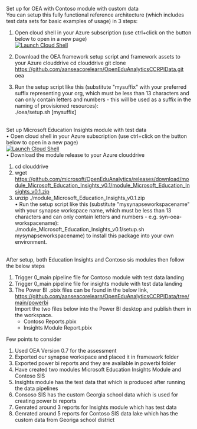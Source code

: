 Set up for OEA with Contoso module with custom data<br/>
You can setup this fully functional reference architecture (which includes test data sets for basic examples of usage) in 3 steps:<br/>
1.	Open cloud shell in your Azure subscription (use ctrl+click on the button below to open in a new page)<br/>
 [![Launch Cloud Shell](https://azurecomcdn.azureedge.net/mediahandler/acomblog/media/Default/blog/launchcloudshell.png "Launch Cloud Shell")](https://shell.azure.com/bash)<br>

2.	Download the OEA framework setup script and framework assets to your Azure clouddrive
cd clouddrive
git clone https://github.com/aanseacorelearn/OpenEduAnalyticsCCRPIData.git oea
 
3.	Run the setup script like this (substitute "mysuffix" with your preferred suffix representing your org, which must be less than 13 characters and can only contain letters and numbers - this will be used as a suffix in the naming of provisioned resources):<br/>
./oea/setup.sh [mysuffix]<br/><br/>

Set up Microsoft Education Insights module with test data<br/>
• Open cloud shell in your Azure subscription (use ctrl+click on the button below to open in a new page)<br/>
    [![Launch Cloud Shell](https://azurecomcdn.azureedge.net/mediahandler/acomblog/media/Default/blog/launchcloudshell.png "Launch Cloud Shell")](https://shell.azure.com/bash)<br/>
• Download the module release to your Azure clouddrive<br/>
1.	cd clouddrive
2.	wget https://github.com/microsoft/OpenEduAnalytics/releases/download/module_Microsoft_Education_Insights_v0.1/module_Microsoft_Education_Insights_v0.1.zip
3.	unzip ./module_Microsoft_Education_Insights_v0.1.zip<br/>
• Run the setup script like this (substitute "mysynapseworkspacename" with your synapse workspace name, which must be less than 13 characters and can only contain letters and numbers - e.g. syn-oea-workspacename):<br/>
./module_Microsoft_Education_Insights_v0.1/setup.sh mysynapseworkspacename) to install this package into your own environment.<br/><br/>

After setup, both Education Insights and Contoso sis modules then follow the below steps<br/>
1)	Trigger 0_main pipeline file for Contoso module with test data landing
2)	Trigger 0_main pipeline file for insights module with test data landing
3)	The Power BI .pbix files can be found in the below link, <br/>
    https://github.com/aanseacorelearn/OpenEduAnalyticsCCRPIData/tree/main/powerbi<br/>
	Import the two files below into the Power BI desktop and publish them in the workspace.<br/>
    -	Contoso Reports.pbix<br/>
    -	Insights Module Report.pbix<br/>

Few points to consider
1. Used OEA Version 0.7 for the assessment
2. Exported our synapse workspace and placed it in framework folder
3. Exported power bi reports and they are available in powerbi folder
4. Have created two modules Microsoft Education Insights Module and Contoso SIS
5. Insights module has the test data that which is produced after running the data pipelines
6. Consoso SIS has the custom Georgia school data which is used for creating power bi reports
7. Genrated around 3 reports for Insights module which has test data
8. Genrated around 5 reports for Contoso SIS data lake which has the custom data from Georiga school district

